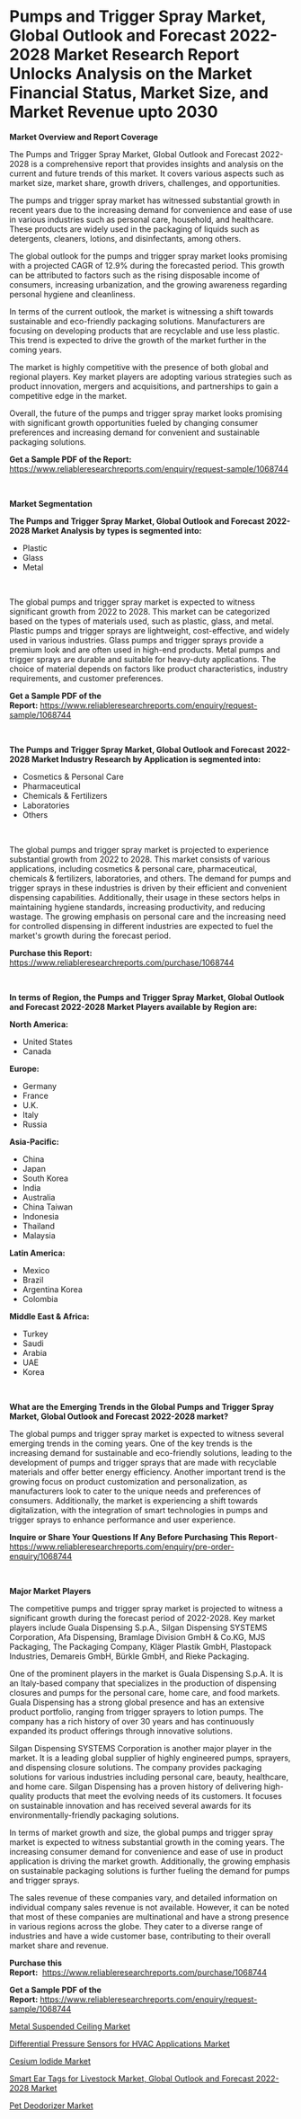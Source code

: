 <p><h1>Pumps and Trigger Spray Market, Global Outlook and Forecast 2022-2028 Market Research Report Unlocks Analysis on the Market Financial Status, Market Size, and Market Revenue upto 2030</h1></p><p><strong>Market Overview and Report Coverage</strong></p>
<p><p>The Pumps and Trigger Spray Market, Global Outlook and Forecast 2022-2028 is a comprehensive report that provides insights and analysis on the current and future trends of this market. It covers various aspects such as market size, market share, growth drivers, challenges, and opportunities.</p><p>The pumps and trigger spray market has witnessed substantial growth in recent years due to the increasing demand for convenience and ease of use in various industries such as personal care, household, and healthcare. These products are widely used in the packaging of liquids such as detergents, cleaners, lotions, and disinfectants, among others.</p><p>The global outlook for the pumps and trigger spray market looks promising with a projected CAGR of 12.9% during the forecasted period. This growth can be attributed to factors such as the rising disposable income of consumers, increasing urbanization, and the growing awareness regarding personal hygiene and cleanliness.</p><p>In terms of the current outlook, the market is witnessing a shift towards sustainable and eco-friendly packaging solutions. Manufacturers are focusing on developing products that are recyclable and use less plastic. This trend is expected to drive the growth of the market further in the coming years.</p><p>The market is highly competitive with the presence of both global and regional players. Key market players are adopting various strategies such as product innovation, mergers and acquisitions, and partnerships to gain a competitive edge in the market.</p><p>Overall, the future of the pumps and trigger spray market looks promising with significant growth opportunities fueled by changing consumer preferences and increasing demand for convenient and sustainable packaging solutions.</p></p>
<p><strong>Get a Sample PDF of the Report:</strong> <a href="https://www.reliableresearchreports.com/enquiry/request-sample/1068744">https://www.reliableresearchreports.com/enquiry/request-sample/1068744</a></p>
<p>&nbsp;</p>
<p><strong>Market Segmentation</strong></p>
<p><strong>The Pumps and Trigger Spray Market, Global Outlook and Forecast 2022-2028 Market Analysis by types is segmented into:</strong></p>
<p><ul><li>Plastic</li><li>Glass</li><li>Metal</li></ul></p>
<p>&nbsp;</p>
<p><p>The global pumps and trigger spray market is expected to witness significant growth from 2022 to 2028. This market can be categorized based on the types of materials used, such as plastic, glass, and metal. Plastic pumps and trigger sprays are lightweight, cost-effective, and widely used in various industries. Glass pumps and trigger sprays provide a premium look and are often used in high-end products. Metal pumps and trigger sprays are durable and suitable for heavy-duty applications. The choice of material depends on factors like product characteristics, industry requirements, and customer preferences.</p></p>
<p><strong>Get a Sample PDF of the Report:</strong>&nbsp;<a href="https://www.reliableresearchreports.com/enquiry/request-sample/1068744">https://www.reliableresearchreports.com/enquiry/request-sample/1068744</a></p>
<p>&nbsp;</p>
<p><strong>The Pumps and Trigger Spray Market, Global Outlook and Forecast 2022-2028 Market Industry Research by Application is segmented into:</strong></p>
<p><ul><li>Cosmetics & Personal Care</li><li>Pharmaceutical</li><li>Chemicals & Fertilizers</li><li>Laboratories</li><li>Others</li></ul></p>
<p>&nbsp;</p>
<p><p>The global pumps and trigger spray market is projected to experience substantial growth from 2022 to 2028. This market consists of various applications, including cosmetics & personal care, pharmaceutical, chemicals & fertilizers, laboratories, and others. The demand for pumps and trigger sprays in these industries is driven by their efficient and convenient dispensing capabilities. Additionally, their usage in these sectors helps in maintaining hygiene standards, increasing productivity, and reducing wastage. The growing emphasis on personal care and the increasing need for controlled dispensing in different industries are expected to fuel the market's growth during the forecast period.</p></p>
<p><strong>Purchase this Report:</strong>&nbsp; <a href="https://www.reliableresearchreports.com/purchase/1068744">https://www.reliableresearchreports.com/purchase/1068744</a></p>
<p>&nbsp;</p>
<p><strong>In terms of Region, the Pumps and Trigger Spray Market, Global Outlook and Forecast 2022-2028 Market Players available by Region are:</strong></p>
<p>
    <p> <strong> North America: </strong>
        <ul>
            <li>United States</li>
            <li>Canada</li>
        </ul>
        </p> 
    <p> <strong> Europe: </strong>
        <ul>
            <li>Germany</li>
            <li>France</li>
            <li>U.K.</li>
            <li>Italy</li>
            <li>Russia</li>
        </ul>
        </p> 
    <p> <strong> Asia-Pacific: </strong>
        <ul>
            <li>China</li>
            <li>Japan</li>
            <li>South Korea</li>
            <li>India</li>
            <li>Australia</li>
            <li>China Taiwan</li>
            <li>Indonesia</li>
            <li>Thailand</li>
            <li>Malaysia</li>
        </ul>
        </p> 
    <p> <strong> Latin America: </strong>
        <ul>
            <li>Mexico</li>
            <li>Brazil</li>
            <li>Argentina Korea</li>
            <li>Colombia</li>
        </ul>
        </p> 
    <p> <strong> Middle East & Africa: </strong>
        <ul>
            <li>Turkey</li>
            <li>Saudi</li>
            <li>Arabia</li>
            <li>UAE</li>
            <li>Korea</li>
        </ul>
    </p>
    </p>
<p>&nbsp;</p>
<p><strong>What are the Emerging Trends in the Global Pumps and Trigger Spray Market, Global Outlook and Forecast 2022-2028 market?</strong></p>
<p><p>The global pumps and trigger spray market is expected to witness several emerging trends in the coming years. One of the key trends is the increasing demand for sustainable and eco-friendly solutions, leading to the development of pumps and trigger sprays that are made with recyclable materials and offer better energy efficiency. Another important trend is the growing focus on product customization and personalization, as manufacturers look to cater to the unique needs and preferences of consumers. Additionally, the market is experiencing a shift towards digitalization, with the integration of smart technologies in pumps and trigger sprays to enhance performance and user experience.</p></p>
<p><strong>Inquire or Share Your Questions If Any Before Purchasing This Report</strong>- <a href="https://www.reliableresearchreports.com/enquiry/pre-order-enquiry/1068744">https://www.reliableresearchreports.com/enquiry/pre-order-enquiry/1068744</a></p>
<p>&nbsp;</p>
<p><strong>Major Market Players</strong></p>
<p><p>The competitive pumps and trigger spray market is projected to witness a significant growth during the forecast period of 2022-2028. Key market players include Guala Dispensing S.p.A., Silgan Dispensing SYSTEMS Corporation, Afa Dispensing, Bramlage Division GmbH & Co.KG, MJS Packaging, The Packaging Company, Kläger Plastik GmbH, Plastopack Industries, Demareis GmbH, Bürkle GmbH, and Rieke Packaging.</p><p>One of the prominent players in the market is Guala Dispensing S.p.A. It is an Italy-based company that specializes in the production of dispensing closures and pumps for the personal care, home care, and food markets. Guala Dispensing has a strong global presence and has an extensive product portfolio, ranging from trigger sprayers to lotion pumps. The company has a rich history of over 30 years and has continuously expanded its product offerings through innovative solutions. </p><p>Silgan Dispensing SYSTEMS Corporation is another major player in the market. It is a leading global supplier of highly engineered pumps, sprayers, and dispensing closure solutions. The company provides packaging solutions for various industries including personal care, beauty, healthcare, and home care. Silgan Dispensing has a proven history of delivering high-quality products that meet the evolving needs of its customers. It focuses on sustainable innovation and has received several awards for its environmentally-friendly packaging solutions.</p><p>In terms of market growth and size, the global pumps and trigger spray market is expected to witness substantial growth in the coming years. The increasing consumer demand for convenience and ease of use in product application is driving the market growth. Additionally, the growing emphasis on sustainable packaging solutions is further fueling the demand for pumps and trigger sprays.</p><p>The sales revenue of these companies vary, and detailed information on individual company sales revenue is not available. However, it can be noted that most of these companies are multinational and have a strong presence in various regions across the globe. They cater to a diverse range of industries and have a wide customer base, contributing to their overall market share and revenue.</p></p>
<p><strong>Purchase this Report:</strong>&nbsp;&nbsp;<a href="https://www.reliableresearchreports.com/purchase/1068744">https://www.reliableresearchreports.com/purchase/1068744</a></p>
<p></p>
<p><strong>Get a Sample PDF of the Report:</strong>&nbsp;<a href="https://www.reliableresearchreports.com/enquiry/request-sample/1068744">https://www.reliableresearchreports.com/enquiry/request-sample/1068744</a></p>
<p><p><a href="https://medium.com/@caylawisoky8698/metal-suspended-ceiling-market-size-growth-forecast-2023-2030-3c5c1d22b270">Metal Suspended Ceiling Market</a></p><p><a href="https://www.reportprime.com/differential-pressure-sensors-for-hvac-applications-r3339">Differential Pressure Sensors for HVAC Applications Market</a></p><p><a href="https://medium.com/@abbieparker1964/cesium-iodide-market-size-growth-forecast-2023-2030-2e4e1ed5e279">Cesium Iodide Market</a></p><p><a href="https://github.com/NorbertYates/Market-Research-Report-List-1/blob/main/smart-ear-tags-for-livestock-market-global-outlook-and-forecast-2022-2028-market.md">Smart Ear Tags for Livestock Market, Global Outlook and Forecast 2022-2028 Market</a></p><p><a href="https://www.linkedin.com/pulse/pet-deodorizer-market-size-2023-2030-global-k6p0e/">Pet Deodorizer Market</a></p></p>